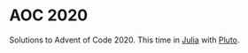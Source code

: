 # AOC 2020

Solutions to Advent of Code 2020. This time in [Julia](https://julialang.org/) with [Pluto](https://github.com/fonsp/Pluto.jl).
